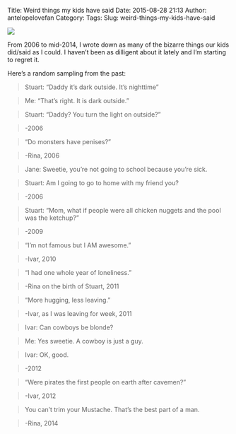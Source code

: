 Title: Weird things my kids have said
Date: 2015-08-28 21:13
Author: antelopelovefan
Category: 
Tags: 
Slug: weird-things-my-kids-have-said

<img src="https://d262ilb51hltx0.cloudfront.net/max/800/1*VFA1SgsTxVwSPSGzotx_Nw.jpeg"  />

From 2006 to mid-2014, I wrote down as many of the bizarre things our kids did/said as I could. I haven’t been as dilligent about it lately and I’m starting to regret it.

Here’s a random sampling from the past:

> Stuart: “Daddy it’s dark outside. It’s nighttime”

> Me: “That’s right. It is dark outside.”

> Stuart: “Daddy? You turn the light on outside?”

> -2006

> “Do monsters have penises?”

> -Rina, 2006

> Jane: Sweetie, you’re not going to school because you’re sick.

> Stuart: Am I going to go to home with my friend you?

> -2006

> Stuart: “Mom, what if people were all chicken nuggets and the pool was the ketchup?”

> -2009

> “I’m not famous but I AM awesome.”

> -Ivar, 2010

> “I had one whole year of loneliness.”

> -Rina on the birth of Stuart, 2011

> “More hugging, less leaving.”

> -Ivar, as I was leaving for week, 2011

> Ivar: Can cowboys be blonde?

> Me: Yes sweetie. A cowboy is just a guy.

> Ivar: OK, good.

> -2012

> “Were pirates the first people on earth after cavemen?”

> -Ivar, 2012

> You can’t trim your Mustache. That’s the best part of a man.

> -Rina, 2014

